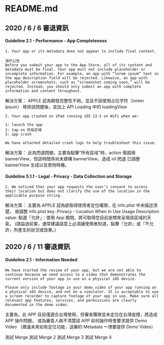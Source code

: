 # README.md

## 2020 / 6 / 6 審退資訊

#### Guideline 2.1 - Performance - App Completeness

```
1. Your app or its metadata does not appear to include final content. 

油价公告
Before you submit your app to the App Store, all of its content and metadata must be final. Your app must not include placeholder or incomplete information. For example, an app with “lorem ipsum” text in the app description field will be rejected. Likewise, an app with placeholder screenshots, such as “screenshot coming soon,” will be rejected. Instead, you should only submit an app with complete information and content throughout.
```

解決方案：
APPLE 認為開發完整性不夠，並且不該使用占位字符（lorem ipsum）
移除該問題後，並加上 API Loading 中的 loadingView
```
2. Your app crashed on iPad running iOS 13.5 on WiFi when we:

1: launch the app
2: tap on 所有区域
3: app crash 

We have attached detailed crash logs to help troubleshoot this issue.
```

解決方案：
此為閃退問題，主要為點擊"所有區域"時，action 需調用 bannerView，但該時間序尚未建構 bannerView，造成 nil 閃退
已調整bannerView 生成以及使用時機。

#### Guideline 5.1.1 - Legal - Privacy - Data Collection and Storage

```
2. We noticed that your app requests the user’s consent to access their location but does not clarify the use of the location in the applicable purpose string.
```

解決方案：
主要為 APPLE 認為欲取得使用者定位權限，在 info.plist 中未描述清楚。
故調整 info.plist
key: Privacy - Location When In Use Usage Description
value: 點選「允許」：使用 App 期間，將可取得您目前座標來呈現該區域的天氣。
(請益過前輩，通常建議語意上必須讓使用者知道，點擊『允許』或『不允許』所產生的狀況或效果。)



## 2020 / 6 / 11 審退資訊
#### Guideline 2.1 - Information Needed

```
We have started the review of your app, but we are not able to continue because we need access to a video that demonstrates the current version of your app in use on a physical iOS device.

Please only include footage in your demo video of your app running on a physical iOS device, and not on a simulator. It is acceptable to use a screen recorder to capture footage of your app in use. Make sure all relevant app features, services, and permissions are clearly documented in the demo video.
```

主要為，此 APP 目前僅適合台灣使用，但審查團隊並未定位在台灣座標，將造成 APP 操作問題，
或為審查人員不清楚該 APP 如何操作時會要求提供 Demo Video
（建議未來如有定位功能，送審的 Metadata 一律要提供 Demo Video）

測試 Merge
測試 Merge 2
測試 Merge 3
測試 Merge 4
